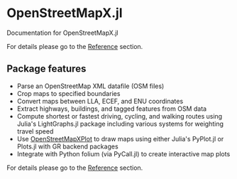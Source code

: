 # OpenStreetMapX.jl

Documentation for OpenStreetMapX.jl

For details please go to the [Reference](https://pszufe.github.io/OpenStreetMapX.jl/latest/reference/) section.

Package features
----------------

* Parse an OpenStreetMap XML datafile (OSM files)
* Crop maps to specified boundaries
* Convert maps between LLA, ECEF, and ENU coordinates
* Extract highways, buildings, and tagged features from OSM data
* Compute shortest or fastest driving, cycling, and walking routes using Julia's LightGraphs.jl package including various systems for weighting travel speed
* Use [OpenStreetMapXPlot](https://pszufe.github.io/OpenStreetMapXPlot.jl/) to draw maps using either Julia's PyPlot.jl or Plots.jl with GR backend packages
* Integrate with Python folium (via PyCall.jl) to create interactive map plots


For details please go to the [Reference](https://pszufe.github.io/OpenStreetMapX.jl/latest/reference/) section.
